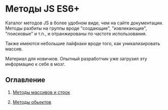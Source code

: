 # Методы JS ES6+ 

Каталог методов JS в более удобном виде, чем на сайте документации. Методы разбиты на группы вроде "создающие", "извлекающие", "поисковые" и т.п., и отранжированы по частоте использования. 

Также имеются небольшие лайфхаки вроде того, как уникализировать массив.

Материал для новичков. Опытный разработчик уже загрузил эту информацию к себе в мозг. 

## Оглавление
1. [Методы массивов и строк](https://github.com/NazimovDmitrii/JS-methods-and-tricks-catalog/wiki/%D0%9C%D0%B5%D1%82%D0%BE%D0%B4%D1%8B-%D0%BC%D0%B0%D1%81%D1%81%D0%B8%D0%B2%D0%BE%D0%B2-%D0%B8-%D1%81%D1%82%D1%80%D0%BE%D0%BA)

2. [Методы обьектов](https://github.com/NazimovDmitrii/JS-methods-and-tricks-catalog/wiki/%D0%9C%D0%B5%D1%82%D0%BE%D0%B4%D1%8B-%D0%BE%D0%B1%D1%8A%D0%B5%D0%BA%D1%82%D0%BE%D0%B2)

